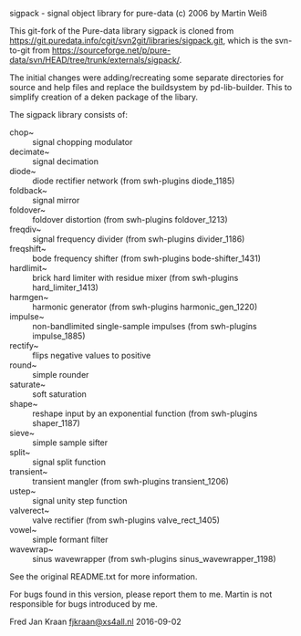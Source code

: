 sigpack - signal object library for pure-data (c) 2006 by Martin Weiß

This git-fork of the Pure-data library sigpack is cloned from https://git.puredata.info/cgit/svn2git/libraries/sigpack.git, which is the svn-to-git from https://sourceforge.net/p/pure-data/svn/HEAD/tree/trunk/externals/sigpack/.

The initial changes were adding/recreating some separate directories for source and help files and replace the buildsystem by pd-lib-builder. This to simplify creation of a deken package of the libary.

The sigpack library consists of:
<dl>
 <dt>chop~</dt>       <dd>signal chopping modulator</dd>
 <dt>decimate~</dt>   <dd>signal decimation</dd>
 <dt>diode~</dt>      <dd>diode rectifier network (from swh-plugins diode_1185)</dd>
 <dt>foldback~</dt>   <dd>signal mirror</dd>
 <dt>foldover~</dt>   <dd>foldover distortion (from swh-plugins foldover_1213)</dd>
 <dt>freqdiv~</dt>    <dd>signal frequency divider (from swh-plugins divider_1186)</dd>
 <dt>freqshift~</dt>  <dd>bode frequency shifter (from swh-plugins bode-shifter_1431)</dd>
 <dt>hardlimit~</dt>  <dd>brick hard limiter with residue mixer (from swh-plugins hard_limiter_1413)</dd>
 <dt>harmgen~</dt>    <dd>harmonic generator (from swh-plugins harmonic_gen_1220)</dd>
 <dt>impulse~</dt>    <dd>non-bandlimited single-sample impulses (from swh-plugins impulse_1885)</dd>
 <dt>rectify~</dt>    <dd>flips negative values to positive</dd>
 <dt>round~</dt>      <dd>simple rounder</dd>
 <dt>saturate~</dt>   <dd>soft saturation</dd>
 <dt>shape~</dt>      <dd>reshape input by an exponential function (from swh-plugins shaper_1187)</dd>
 <dt>sieve~</dt>      <dd>simple sample sifter</dd>
 <dt>split~</dt>      <dd>signal split function</dd>
 <dt>transient~</dt>  <dd>transient mangler (from swh-plugins transient_1206)</dd>
 <dt>ustep~</dt>      <dd>signal unity step function</dd>
 <dt>valverect~</dt>  <dd>valve rectifier (from swh-plugins valve_rect_1405)</dd>
 <dt>vowel~</dt>      <dd>simple formant filter</dd>
 <dt>wavewrap~</dt>   <dd>sinus wavewrapper (from swh-plugins sinus_wavewrapper_1198)</dd>
</ul>

See the original README.txt for more information.

For bugs found in this version, please report them to me. Martin is not responsible for bugs introduced by me.

Fred Jan Kraan fjkraan@xs4all.nl 2016-09-02
